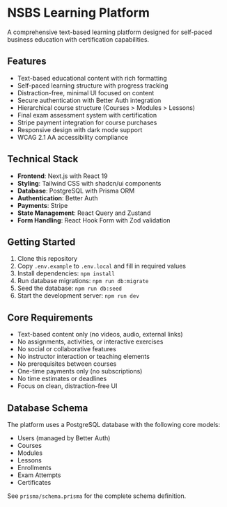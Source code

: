
# NSBS Learning Platform

A comprehensive text-based learning platform designed for self-paced business education with certification capabilities.

## Features

- Text-based educational content with rich formatting
- Self-paced learning structure with progress tracking
- Distraction-free, minimal UI focused on content
- Secure authentication with Better Auth integration
- Hierarchical course structure (Courses > Modules > Lessons)
- Final exam assessment system with certification
- Stripe payment integration for course purchases
- Responsive design with dark mode support
- WCAG 2.1 AA accessibility compliance

## Technical Stack

- **Frontend**: Next.js with React 19
- **Styling**: Tailwind CSS with shadcn/ui components
- **Database**: PostgreSQL with Prisma ORM
- **Authentication**: Better Auth
- **Payments**: Stripe
- **State Management**: React Query and Zustand
- **Form Handling**: React Hook Form with Zod validation

## Getting Started

1. Clone this repository
2. Copy `.env.example` to `.env.local` and fill in required values
3. Install dependencies: `npm install`
4. Run database migrations: `npm run db:migrate`
5. Seed the database: `npm run db:seed`
6. Start the development server: `npm run dev`

## Core Requirements

- Text-based content only (no videos, audio, external links)
- No assignments, activities, or interactive exercises
- No social or collaborative features
- No instructor interaction or teaching elements
- No prerequisites between courses
- One-time payments only (no subscriptions)
- No time estimates or deadlines
- Focus on clean, distraction-free UI

## Database Schema

The platform uses a PostgreSQL database with the following core models:
- Users (managed by Better Auth)
- Courses
- Modules
- Lessons
- Enrollments
- Exam Attempts
- Certificates

See `prisma/schema.prisma` for the complete schema definition.
